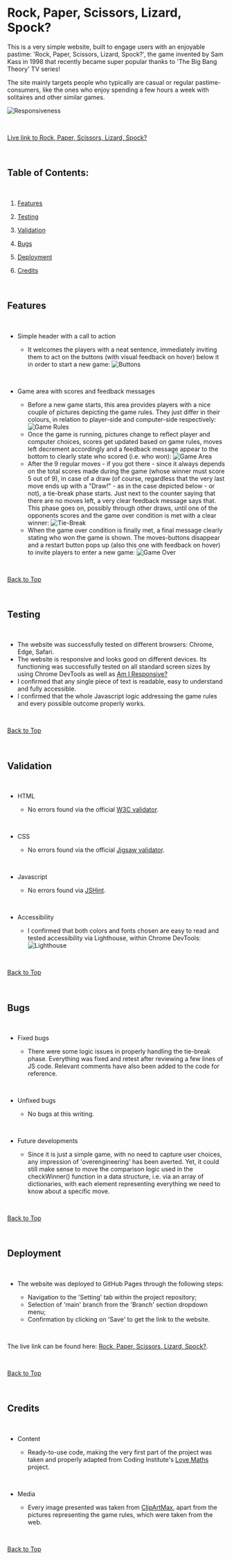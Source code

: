 # Rock, Paper, Scissors, Lizard, Spock?

This is a very simple website, built to engage users with an enjoyable pastime: 'Rock, Paper, Scissors, Lizard, Spock?', the game invented by Sam Kass in 1998 that recently became super popular thanks to 'The Big Bang Theory' TV series!

The site mainly targets people who typically are casual or regular pastime-consumers, like the ones who enjoy spending a few hours a week with solitaires and other similar games.

![Responsiveness](/assets/media/responsiveness.png "Responsive Design")

<br>

[Live link to Rock, Paper, Scissors, Lizard, Spock?](https://maurizio-github.github.io/portfolio-project-2/)

<br>

## Table of Contents:

<br>

1. [Features](#features)

2. [Testing](#testing)

3. [Validation](#validation)

4. [Bugs](#bugs)

5. [Deployment](#deployment)

6. [Credits](#credits)

<br>

## Features

<br>

- Simple header with a call to action

    - It welcomes the players with a neat sentence, immediately inviting them to act on the buttons (with visual feedback on hover) below it in order to start a new game:
    ![Buttons](/assets/media/buttons.png "Buttons")

<br>

- Game area with scores and feedback messages

    - Before a new game starts, this area provides players with a nice couple of pictures depicting the game rules. They just differ in their colours, in relation to player-side and computer-side respectively:
    ![Game Rules](/assets/media/images-area.png "Game Rules")
    - Once the game is running, pictures change to reflect player and computer choices, scores get updated based on game rules, moves left decrement accordingly and a feedback message appear to the bottom to clearly state who scored (i.e. who won):
    ![Game Area](/assets/media/game-area.png "Game Area")
    - After the 9 regular moves - if you got there - since it always depends on the total scores made during the game (whose winner must score 5 out of 9), in case of a draw (of course, regardless that the very last move ends up with a "Draw!" - as in the case depicted below - or not), a tie-break phase starts. Just next to the counter saying that there are no moves left, a very clear feedback message says that. This phase goes on, possibly through other draws, until one of the opponents scores and the game over condition is met with a clear winner:
    ![Tie-Break](/assets/media/tie-break.png "Tie-Break")
    - When the game over condition is finally met, a final message clearly stating who won the game is shown. The moves-buttons disappear and a restart button pops up (also this one with feedback on hover) to invite players to enter a new game:
    ![Game Over](/assets/media/game-over.png "Game Over")

<br>

[Back to Top](#table-of-contents)

<br>

## Testing

<br>

- The website was successfully tested on different browsers: Chrome, Edge, Safari.
- The website is responsive and looks good on different devices. Its functioning was successfully tested on all standard screen sizes by using Chrome DevTools as well as [Am I Responsive?](https://ui.dev/amiresponsive)
- I confirmed that any single piece of text is readable, easy to understand and fully accessible.
- I confirmed that the whole Javascript logic addressing the game rules and every possible outcome properly works.

<br>

[Back to Top](#table-of-contents)

<br>

## Validation

<br>

- HTML

    - No errors found via the official [W3C validator](https://validator.w3.org/#validate_by_input).

<br>

- CSS

    - No errors found via the official [Jigsaw validator](https://jigsaw.w3.org/css-validator/#validate_by_input).

<br>

- Javascript

    - No errors found via [JSHint](https://jshint.com/).

<br>

- Accessibility

    - I confirmed that both colors and fonts chosen are easy to read and tested accessibility via Lighthouse, within Chrome DevTools:
    ![Lighthouse](/assets/media/performance-lighthouse.png "Performance Analysis")

<br>

[Back to Top](#table-of-contents)

<br>

## Bugs

<br>

- Fixed bugs

    - There were some logic issues in properly handling the tie-break phase. Everything was fixed and retest after reviewing a few lines of JS code. Relevant comments have also been added to the code for reference.

<br>

- Unfixed bugs

    - No bugs at this writing.

<br>

- Future developments

    - Since it is just a simple game, with no need to capture user choices, any impression of 'overengineering' has been averted. Yet, it could still make sense to move the comparison logic used in the checkWinner() function in a data structure, i.e. via an array of dictionaries, with each element representing everything we need to know about a specific move.

<br>

[Back to Top](#table-of-contents)

<br>

## Deployment

<br>

- The website was deployed to GitHub Pages through the following steps:

    - Navigation to the 'Setting' tab within the project repository;
    - Selection of 'main' branch from the 'Branch' section dropdown menu;
    - Confirmation by clicking on 'Save' to get the link to the website.

<br>

The live link can be found here: [Rock, Paper, Scissors, Lizard, Spock?](https://maurizio-github.github.io/portfolio-project-2/).

<br>

[Back to Top](#table-of-contents)

<br>

## Credits

<br>

- Content

    - Ready-to-use code, making the very first part of the project was taken and properly adapted from Coding Institute's [Love Maths](https://github.com/Code-Institute-Org/love-maths) project.

<br>

- Media

    - Every image presented was taken from [ClipArtMax](https://www.clipartmax.com/), apart from the pictures representing the game rules, which were taken from the web.

<br>

[Back to Top](#table-of-contents)